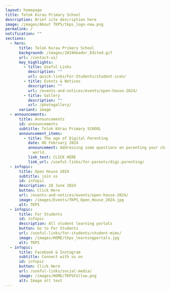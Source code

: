 ```yaml
---
layout: homepage
title: Telok Kurau Primary School
description: Brief site description here
image: /images/About TKPS/tkps_logo-new.png
permalink: /
notification: ""
sections:
  - hero:
      title: Telok Kurau Primary School
      background: /images/2024Header_Edited.gif
      url: /contact-us/
      key_highlights:
        - title: Useful Links
          description: ""
          url: quick-links/For-Students/student-icon/
        - title: Events & Notices
          description: ""
          url: /events-and-notices/events/open-house-2024/
        - title: Gallery
          description: ""
          url: /photogallery/
      variant: image
  - announcements:
      title: Announcements
      id: announcements
      subtitle: Telok KUrau Primary SCHOOL
      announcement_items:
        - title: The age of Digital Parenting
          date: 06 February 2024
          announcement: Addressing some questions on parenting your child in the digital
            world.
          link_text: CLICK HERE
          link_url: /useful-links/for-parents/digi-parenting/
  - infopic:
      title: Open House 2024
      subtitle: join us
      id: infopic
      description: 28 June 2024
      button: Click Here
      url: /events-and-notices/events/open-house-2024/
      image: /images/Events/TKPS_Open_House_2024.jpg
      alt: TKPS
  - infopic:
      title: For Students
      id: infopic
      description: All student learning portals
      button: Go to For Students
      url: /useful-links/for-students/student-mims/
      image: /images/HOME/tkps_learningportals.jpg
      alt: TKPS
  - infopic:
      title: Facebook & Instagram
      subtitle: Connect with us on
      id: infopic
      button: Click Here
      url: /useful-links/social-media/
      image: /images/HOME/TKPSFollow.png
      alt: Image alt text
---
```

